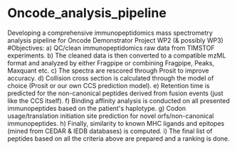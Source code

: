 # Oncode_analysis_pipeline
Developing a comprehensive immunopeptidomics mass spectrometry analysis pipeline for Oncode Demonstrator Project WP2 (&amp; possibly WP3)
#Objectives: 
a) QC/clean immunopeptidomics raw data from TIMSTOF experiments.
b) The cleaned data is then converted to a compatible mzML format and analyzed by either Fragpipe or combining Fragpipe, Peaks, Maxquant etc.
c) The spectra are rescored through Prosit to improve accuracy.
d) Collision cross section is calculated through the model of choice (Prosit or our own CCS prediction model).
e) Retention time is predicted for the non-canonical peptides derived from fusion events (just like the CCS itself).
f) Binding affinity analysis is conducted on all presented immunopeptides based on the patient's haplotype.
g) Codon usage/translation initiation site prediction for novel orfs/non-canonical immunopeptides.
h) Finally, similarity to known MHC ligands and epitopes (mined from CEDAR & IEDB databases) is computed.
i) The final list of peptides based on all the criteria above are prepared and a ranking is done.
